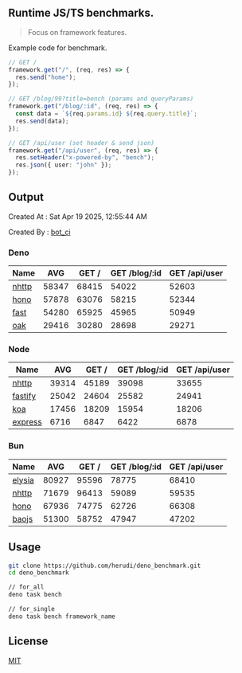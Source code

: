 ## Runtime JS/TS benchmarks.

> Focus on framework features.

Example code for benchmark.
```ts
// GET /
framework.get("/", (req, res) => {
  res.send("home");
});

// GET /blog/99?title=bench (params and queryParams)
framework.get("/blog/:id", (req, res) => {
  const data = `${req.params.id} ${req.query.title}`;
  res.send(data);
});

// GET /api/user (set header & send json)
framework.get("/api/user", (req, res) => {
  res.setHeader("x-powered-by", "bench");
  res.json({ user: "john" });
});
```

## Output
Created At : Sat Apr 19 2025, 12:55:44 AM

Created By : [bot_ci](https://github.com/herudi/deno_benchmarks/commits?author=github-actions%5Bbot%5D)


### Deno
|Name|AVG|GET /|GET /blog/:id|GET /api/user|
|----|----|----|----|----|
|[nhttp](https://github.com/nhttp/nhttp)|58347|68415|54022|52603|
|[hono](https://github.com/honojs/hono)|57878|63076|58215|52344|
|[fast](https://github.com/danteissaias/fast)|54280|65925|45965|50949|
|[oak](https://github.com/oakserver/oak)|29416|30280|28698|29271|
  


### Node
|Name|AVG|GET /|GET /blog/:id|GET /api/user|
|----|----|----|----|----|
|[nhttp](https://github.com/nhttp/nhttp)|39314|45189|39098|33655|
|[fastify](https://github.com/fastify/fastify)|25042|24604|25582|24941|
|[koa](https://github.com/koajs/koa)|17456|18209|15954|18206|
|[express](https://github.com/expressjs/express)|6716|6847|6422|6878|
  


### Bun
|Name|AVG|GET /|GET /blog/:id|GET /api/user|
|----|----|----|----|----|
|[elysia](https://github.com/elysiajs/elysia)|80927|95596|78775|68410|
|[nhttp](https://github.com/nhttp/nhttp)|71679|96413|59089|59535|
|[hono](https://github.com/honojs/hono)|67936|74775|62726|66308|
|[baojs](https://github.com/mattreid1/baojs)|51300|58752|47947|47202|
  



## Usage

```bash
git clone https://github.com/herudi/deno_benchmark.git
cd deno_benchmark

// for_all
deno task bench

// for_single
deno task bench framework_name
```

## License

[MIT](LICENSE)

